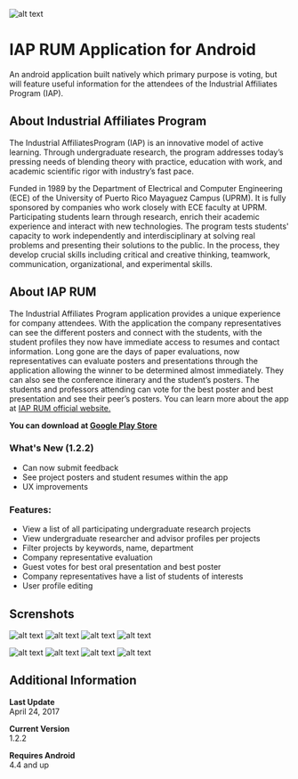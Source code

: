 ![alt text][logo] 
# IAP RUM Application for Android 

An android application built natively which primary purpose is voting, but will feature useful information for the attendees of the Industrial Affiliates Program (IAP).

## About Industrial Affiliates Program

The Industrial AffiliatesProgram (IAP) is an innovative model of active learning.  Through undergraduate research, the program addresses today’s pressing needs of blending theory with practice, education with work, and academic scientific rigor with industry’s fast pace.

Funded in 1989 by the Department of Electrical and Computer Engineering (ECE) of the University of Puerto Rico Mayaguez Campus (UPRM). It is fully sponsored by companies who work closely with ECE faculty at UPRM. Participating students learn through research, enrich their academic experience and interact with new technologies. The program tests students' capacity to work independently and interdisciplinary at solving real problems and presenting their solutions to  the  public. In the process, they develop crucial skills including  critical  and creative thinking, teamwork, communication, organizational, and experimental skills.

## About IAP RUM

The Industrial Affiliates Program application provides a unique experience for company attendees. With the application the company representatives can see the different posters and connect with the students, with the student profiles they now have immediate access to resumes and contact information. Long gone are the days of paper evaluations, now representatives can evaluate posters and presentations through the application allowing the winner to be determined almost immediately. They can also see the conference itinerary and the student’s posters. The students and professors attending can vote for the best poster and best presentation and see their peer’s posters. You can learn more about the app at [IAP RUM official website.][website] 

<b>You can download at [Google Play Store][google_play_store]</b>

### What's New (1.2.2)
- Can now submit feedback
- See project posters and student resumes within the app
- UX improvements

### Features:
- View a list of all participating undergraduate research projects
- View undergraduate researcher and advisor profiles per projects
- Filter projects by keywords, name, department
- Company representative evaluation
- Guest votes for best oral presentation and best poster
- Company representatives have a list of students of interests
- User profile editing


## Screnshots

![alt text][research_list]
![alt text][poster_detail]
![alt text][student_profile]
![alt text][advisor_profile]

![alt text][evaluation]
![alt text][voting]
![alt text][schedule]
![alt text][student_of_interest]

## Additional Information

<b>Last Update</b><br>April 24, 2017

<b>Current Version</b><br>
1.2.2

<b>Requires Android</b><br>
4.4 and up

[logo]: https://lh3.googleusercontent.com/WFgSjTZYe_tjYu5X4MaH9YihmUkH6hwb9SoYvb9RIJP10LOKo02jqWot5Mv5jO2KBEU=w150-rw
[website]: https://iapconfapp.firebaseapp.com/
[google_play_store]: https://play.google.com/store/apps/details?id=com.affiliates.iap.iapspring2017&hl=en "Google Play Store"
[student_of_interest]: https://lh3.googleusercontent.com/6jxmqnBzpj_p7CKib9_EKfH28LTZefU7T6zL9zAUPhEdujfTX1zCprQiOomXhwepA7o=h310-rw "Students of Interest"
[research_list]: https://lh3.googleusercontent.com/toIzWuQbJZsrbB30dfGN2TqLd53CiEO9o78pDdPCf67MYin-oRRftz8wvkHc2GEGFlQ=h310-rw "Research List"
[poster_detail]: https://lh3.googleusercontent.com/pRqGN3ElAi_cnivF7ESX1yWufqFr23mNB70uZvpIdme6QkzG2n8hXV6Zg8Z5z_m8mg=h310-rw "Poster Details"
[advisor_profile]:
https://lh3.googleusercontent.com/gbmjwpk4RzBcizZ_iOOEtnf1Qztif3v5lZcHxQq263OrIlYjoMY8TPERmlvHeCCbbQ=h310-rw "Advisor Profile"
[student_profile]: https://lh3.googleusercontent.com/og9Pw_5ksijHaQ03PpssJhf95aXmMt9T0kXyLVEGhOZJUz8fUcclqw5Lkhv63EG2q-g=h310-rw "Student Profile"
[evaluation]: https://lh3.googleusercontent.com/acHmRMI8M9iBMGQN9mRXkD9pnN1IjqefdF-FdC0JYV_96GUpGcXmXwHW34_LPyysyw=h310-rw "Evaluation"
[voting]: https://lh3.googleusercontent.com/lMfPdObs5slxf4rSVevm4Hp-8syHmNPNa1jVLjGdQYBSj7qJ1WNqgC4Wgf-heHtfT9-3=h310-rw "Voting"
[schedule]: https://lh3.googleusercontent.com/Yw9VE6sHoiDc0qUlr_IpYFgkgFbPoSaBEHLvBEpZCTHn9ra9hI-PrgEaE_6J3ixQdg=h310-rw "Schedule"
